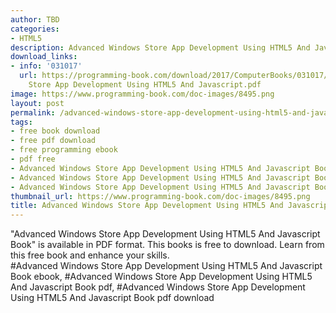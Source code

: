 ```yaml
---
author: TBD
categories:
- HTML5
description: Advanced Windows Store App Development Using HTML5 And Javascript Book
download_links:
- info: '031017'
  url: https://programming-book.com/download/2017/ComputerBooks/031017/Advanced Windows
    Store App Development Using HTML5 And Javascript.pdf
image: https://www.programming-book.com/doc-images/8495.png
layout: post
permalink: /advanced-windows-store-app-development-using-html5-and-javascript-book.html
tags:
- free book download
- free pdf download
- free programming ebook
- pdf free
- Advanced Windows Store App Development Using HTML5 And Javascript Book ebook
- Advanced Windows Store App Development Using HTML5 And Javascript Book pdf
- Advanced Windows Store App Development Using HTML5 And Javascript Book pdf download
thumbnail_url: https://www.programming-book.com/doc-images/8495.png
title: Advanced Windows Store App Development Using HTML5 And Javascript Book
---
```


 
<div class="item-desc text-justify">
  "Advanced Windows Store App Development Using HTML5 And Javascript Book" is available in PDF format. This books is free to download. Learn from this free book and enhance your skills.
  <br>
  #Advanced Windows Store App Development Using HTML5 And Javascript Book ebook, #Advanced Windows Store App Development Using HTML5 And Javascript Book pdf, #Advanced Windows Store App Development Using HTML5 And Javascript Book pdf download
</div>